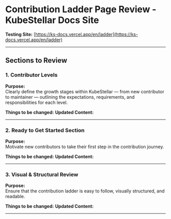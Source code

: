 # Contribution Ladder Page Review - KubeStellar Docs Site

**Testing Site:** [https://ks-docs.vercel.app/en/ladder](https://ks-docs.vercel.app/en/ladder)

---

## Sections to Review

### 1. **Contributor Levels**

**Purpose:**  
Clearly define the growth stages within KubeStellar — from new contributor to maintainer — outlining the expectations, requirements, and responsibilities for each level.

**Things to be changed:**
**Updated Content:**

---

### 2. **Ready to Get Started Section**

**Purpose:**  
Motivate new contributors to take their first step in the contribution journey.

**Things to be changed:**
**Updated Content:**

---

### 3. **Visual & Structural Review**

**Purpose:**  
Ensure that the contribution ladder is easy to follow, visually structured, and readable.

**Things to be changed:**
**Updated Content:**

---
